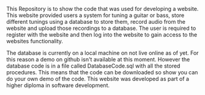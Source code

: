 This Repository is to show the code that was used for developing a website. 
This website provided users a system for tuning a guitar or bass, store different tunings using a database to store them, record audio from the website and upload those recordings to a database. 
The user is required to register with the website and then log into the website to gain access to the websites functionality. 

The database is currently on a local machine on not live online as of yet. For this reason a demo on github isn't available at this moment. 
However the database code is in a file called DatabaseCode.sql with all the stored procedures. 
This means that the code can be downloaded so show you can do your own demo of the code. 
This website was developed as part of a higher diploma in software development.



